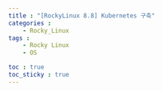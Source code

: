 ```yaml
---
title : "[RockyLinux 8.8] Kubernetes 구축"
categories :
    - Rocky_Linux
tags :
    - Rocky Linux
    - OS

toc : true
toc_sticky : true
---
```


